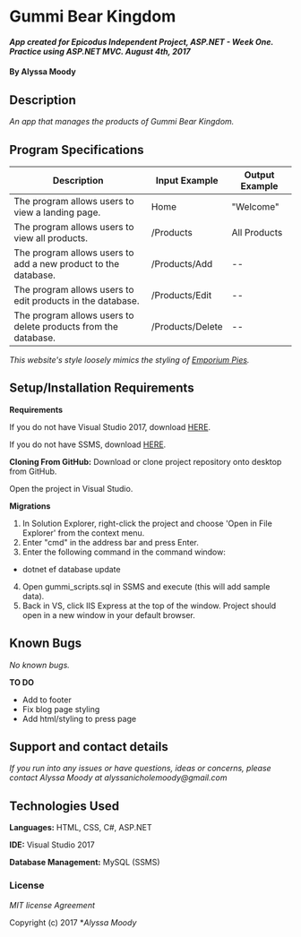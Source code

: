 # Gummi Bear Kingdom

#### _App created for Epicodus Independent Project, ASP.NET - Week One. Practice using ASP.NET MVC. August 4th, 2017_

#### By **Alyssa Moody**

## Description

_An app that manages the products of Gummi Bear Kingdom._

## Program Specifications

| Description  | Input Example | Output Example |
| ------------- | ------------- | ------------- |
| The program allows users to view a landing page.  | Home  | "Welcome"  |
| The program allows users to view all products.  | /Products  | All Products  |
| The program allows users to add a new product to the database.  | /Products/Add  | --  |
| The program allows users to edit products in the database.  | /Products/Edit  | --  |
| The program allows users to delete products from the database.  | /Products/Delete  | --  |

_This website's style loosely mimics the styling of [Emporium Pies](http://emporiumpies.com/)._

## Setup/Installation Requirements

**Requirements**

If you do not have Visual Studio 2017, download [HERE](https://www.visualstudio.com/thank-you-downloading-visual-studio/?sku=Community&rel=15).

If you do not have SSMS, download [HERE](https://docs.microsoft.com/en-us/sql/ssms/download-sql-server-management-studio-ssms).

**Cloning From GitHub:** Download or clone project repository onto desktop from GitHub.

Open the project in Visual Studio.

**Migrations**
1. In Solution Explorer, right-click the project and choose 'Open in File Explorer' from the context menu.
2. Enter "cmd" in the address bar and press Enter.
3. Enter the following command in the command window:
  - dotnet ef database update
4. Open gummi_scripts.sql in SSMS and execute (this will add sample data).
5. Back in VS, click IIS Express at the top of the window. Project should open in a new window in your default browser.


## Known Bugs

_No known bugs._

**TO DO**
- Add to footer
- Fix blog page styling
- Add html/styling to press page

## Support and contact details

_If you run into any issues or have questions, ideas or concerns, please contact Alyssa Moody at alyssanicholemoody@gmail.com_

## Technologies Used

**Languages:** HTML, CSS, C#, ASP.NET

**IDE:** Visual Studio 2017

**Database Management:** MySQL (SSMS)

### License

*MIT license Agreement*

Copyright (c) 2017 **_Alyssa Moody_*
